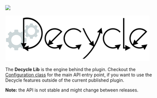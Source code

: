 [![](https://img.shields.io/maven-central/v/de.obqo.decycle/decycle-lib.svg)](https://search.maven.org/artifact/de.obqo.decycle/decycle-lib)

![decycle](../readme/logo-lib.svg?raw=true)

The **Decycle Lib** is the engine behind the plugin. Checkout the 
[Configuration class](src/main/java/de/obqo/decycle/configuration/Configuration.java)
for the main API entry point, if you want to use the Decycle features outside
of the current published plugin.

**Note:** the API is not stable and might change between releases.
